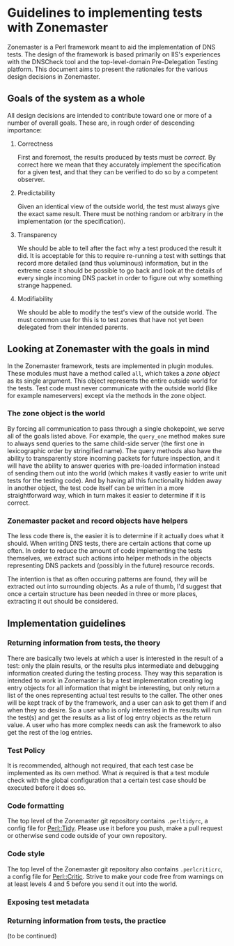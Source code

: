 # Guidelines to implementing tests with Zonemaster

Zonemaster is a Perl framework meant to aid the implementation of DNS tests. The design of the framework is based primarily on IIS's experiences with the DNSCheck tool and the top-level-domain Pre-Delegation Testing platform. This document aims to present the rationales for the various design decisions in Zonemaster.

## Goals of the system as a whole

All design decisions are intended to contribute toward one or more of a number of overall goals. These are, in rough order of descending importance:

1. Correctness

    First and foremost, the results produced by tests must be _correct_. By correct here we mean that they accurately implement the specification for a given test, and that they can be verified to do so by a competent observer.

2. Predictability

    Given an identical view of the outside world, the test must always give the exact same result. There must be nothing random or arbitrary in the implementation (or the specification).

3. Transparency

    We should be able to tell after the fact why a test produced the result it did. It is acceptable for this to require re-running a test with settings that record more detailed (and thus voluminous) information, but in the extreme case it should be possible to go back and look at the details of every single incoming DNS packet in order to figure out why something strange happened.

4. Modifiability

    We should be able to modify the test's view of the outside world. The must common use for this is to test zones that have not yet been delegated from their intended parents.

## Looking at Zonemaster with the goals in mind

In the Zonemaster framework, tests are implemented in plugin modules. These modules must have a method called `all`, which takes a _zone object_ as its single argument. This object represents the entire outside world for the tests. Test code must never communicate with the outside world (like for example nameservers) except via the methods in the zone object.

### The zone object is the world

By forcing all communication to pass through a single chokepoint, we serve all of the goals listed above. For example, the `query_one` method makes sure to always send queries to the same child-side server (the first one in lexicographic order by stringified name). The query methods also have the ability to transparently store incoming packets for future inspection, and it will have the ability to answer queries with pre-loaded information instead of sending them out into the world (which makes it vastly easier to write unit tests for the testing code). And by having all this functionality hidden away in another object, the test code itself can be written in a more straightforward way, which in turn makes it easier to determine if it is correct.

### Zonemaster packet and record objects have helpers

The less code there is, the easier it is to determine if it actually does what it should. When writing DNS tests, there are certain actions that come up often. In order to reduce the amount of code implementing the tests themselves, we extract such actions into helper methods in the objects representing DNS packets and (possibly in the future) resource records.

The intention is that as often occuring patterns are found, they will be extracted out into surrounding objects. As a rule of thumb, I'd suggest that once a certain structure has been needed in three or more places, extracting it out should be considered.

## Implementation guidelines

### Returning information from tests, the theory

There are basically two levels at which a user is interested in the result of a test: only the plain results, or the results plus intermediate and debugging information created during the testing process. They way this separation is intended to work in Zonemaster is by a test implementation creating log entry objects for all information that might be interesting, but only return a list of the ones representing actual test results to the caller. The other ones will be kept track of by the framework, and a user can ask to get them if and when they so desire. So a user who is only interested in the results will run the test(s) and get the results as a list of log entry objects as the return value. A user who has more complex needs can ask the framework to also get the rest of the log entries.

### Test Policy

It is recommended, although not required, that each test case be implemented as its own method. What _is_ required is that a test module check with the global configuration that a certain test case should be executed before it does so.

### Code formatting

The top level of the Zonemaster git repository contains `.perltidyrc`, a config file for [Perl::Tidy]. Please use it before you push, make a pull request or otherwise send code outside of your own repository.

### Code style

The top level of the Zonemaster git repository also contains `.perlcriticrc`, a config file for [Perl::Critic]. Strive to make your code free from warnings on at least levels 4 and 5 before you send it out into the world.

### Exposing test metadata

### Returning information from tests, the practice

(to be continued)



[Perl::Critic]: https://metacpan.org/pod/Perl::Critic
[Perl::Tidy]: https://metacpan.org/pod/Perl::Tidy
